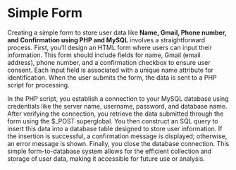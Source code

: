 # Simple Form 

Creating a simple form to store user data like **Name, Gmail, Phone number, and Confirmation using PHP and MySQL** involves a straightforward process. First, you'll design an HTML form where users can input their information. This form should include fields for name, Gmail (email address), phone number, and a confirmation checkbox to ensure user consent. Each input field is associated with a unique name attribute for identification. When the user submits the form, the data is sent to a PHP script for processing.

In the PHP script, you establish a connection to your MySQL database using credentials like the server name, username, password, and database name. After verifying the connection, you retrieve the data submitted through the form using the $_POST superglobal. You then construct an SQL query to insert this data into a database table designed to store user information. If the insertion is successful, a confirmation message is displayed; otherwise, an error message is shown. Finally, you close the database connection. This simple form-to-database system allows for the efficient collection and storage of user data, making it accessible for future use or analysis.
